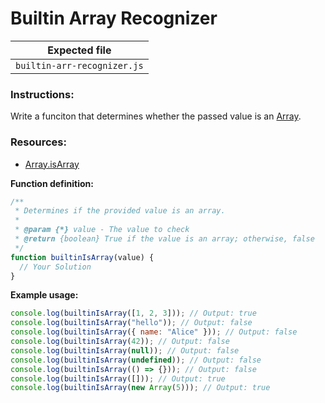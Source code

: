# Builtin Array Recognizer

| Expected file               |
| --------------------------- |
| `builtin-arr-recognizer.js` |

### Instructions:

Write a funciton that determines whether the passed value is an [Array](https://developer.mozilla.org/en-US/docs/Web/JavaScript/Reference/Global_Objects/Array).

### Resources:

- [Array.isArray](https://developer.mozilla.org/en-US/docs/Web/JavaScript/Reference/Global_Objects/Array/isArray)

**Function definition:**

```js
/**
 * Determines if the provided value is an array.
 *
 * @param {*} value - The value to check
 * @return {boolean} True if the value is an array; otherwise, false
 */
function builtinIsArray(value) {
  // Your Solution
}
```

**Example usage:**

```javascript
console.log(builtinIsArray([1, 2, 3])); // Output: true
console.log(builtinIsArray("hello")); // Output: false
console.log(builtinIsArray({ name: "Alice" })); // Output: false
console.log(builtinIsArray(42)); // Output: false
console.log(builtinIsArray(null)); // Output: false
console.log(builtinIsArray(undefined)); // Output: false
console.log(builtinIsArray(() => {})); // Output: false
console.log(builtinIsArray([])); // Output: true
console.log(builtinIsArray(new Array(5))); // Output: true
```
